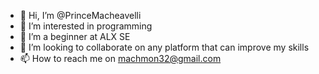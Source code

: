 - 👋 Hi, I’m @PrinceMacheavelli
- 👀 I’m interested in programming
- 🌱 I’m a beginner at ALX SE
- 💞️ I’m looking to collaborate on any platform that can improve my skills 
- 📫 How to reach me on machmon32@gmail.com

<!---
PrinceMacheavelli/PrinceMacheavelli is a ✨ special ✨ repository because its `README.md` (this file) appears on your GitHub profile.
You can click the Preview link to take a look at your changes.
--->
